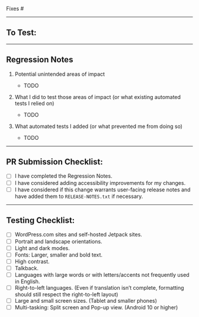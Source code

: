 Fixes #

-----

## To Test:

<!-- Test instructions per dependency update: https://github.com/wordpress-mobile/WordPress-Android/blob/trunk/docs/test_instructions_per_dependency_update.md -->

-----

## Regression Notes

1. Potential unintended areas of impact

    - TODO

2. What I did to test those areas of impact (or what existing automated tests I relied on)

    - TODO

3. What automated tests I added (or what prevented me from doing so)

    - TODO

-----

## PR Submission Checklist:

- [ ] I have completed the Regression Notes.
- [ ] I have considered adding accessibility improvements for my changes.
- [ ] I have considered if this change warrants user-facing release notes and have added them to `RELEASE-NOTES.txt` if necessary.

-----

## Testing Checklist:

- [ ] WordPress.com sites and self-hosted Jetpack sites.
- [ ] Portrait and landscape orientations.
- [ ] Light and dark modes.
- [ ] Fonts: Larger, smaller and bold text.
- [ ] High contrast.
- [ ] Talkback.
- [ ] Languages with large words or with letters/accents not frequently used in English.
- [ ] Right-to-left languages. (Even if translation isn’t complete, formatting should still respect the right-to-left layout)
- [ ] Large and small screen sizes. (Tablet and smaller phones)
- [ ] Multi-tasking: Split screen and Pop-up view. (Android 10 or higher)
